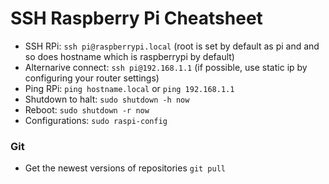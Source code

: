 # SSH Raspberry Pi Cheatsheet

+ SSH RPi: `ssh pi@raspberrypi.local` (root is set by default as pi and and so does hostname which is raspberrypi by default)
+ Alternarive connect: `ssh pi@192.168.1.1` (if possible, use static ip by configuring your router settings)
+ Ping RPi: `ping hostname.local` or `ping 192.168.1.1`
+ Shutdown to halt: `sudo shutdown -h now`
+ Reboot: `sudo shutdown -r now`
+ Configurations: `sudo raspi-config`

### Git
+ Get the newest versions of repositories `git pull`

